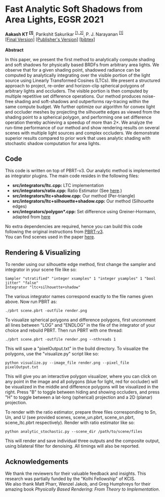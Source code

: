 Fast Analytic Soft Shadows from Area Lights, EGSR 2021
===============
<b>Aakash KT <sup><a href="http://cvit.iiit.ac.in/">[1]</a></sup></b>, Parikshit Sakurikar <sup><a href="https://dreamvu.com/">[1, 2]</a></sup>, P. J. Narayanan <sup><a href="http://cvit.iiit.ac.in/">[1]</a></sup>
<br>
<span>
    <a target="_blank" href="https://drive.google.com/file/d/15Y0nYnf2imHePU7PNrVXZFPzCGnScQqA/view?usp=sharing">[Final Version]</a>
    <a target="_blank" href="#">[Publisher's Version]</a>
    <a target="_blank" href="#">[bibtex]</a>
</span>
<br><br>
<b>Abstract</b>
<p>
In this paper, we present the first method to analytically compute shading and soft shadows for physically based BRDFs from
arbitrary area lights. We observe that for a given shading point, shadowed radiance can be computed by analytically integrating over the visible portion of the light source using Linearly Transformed Cosines (LTCs). We present a structured approach to project, re-order and horizon-clip spherical polygons of arbitrary lights and occluders. The visible portion is then computed by multiple repetitive set difference operations. Our method produces noise-free shading and soft-shadows and outperforms ray-tracing within the same compute budget. We further optimize our algorithm for convex light and occluder meshes by projecting the silhouette edges as viewed from the shading point to a spherical polygon, and performing one set difference operation thereby achieving a speedup of more than 2×. We analyze the run-time performance of our method and show rendering results on several scenes with multiple light sources and complex occluders. We demonstrate superior results compared to prior work that uses analytic shading with stochastic shadow computation for area lights.
</p>

Code
---------
This code is written on top of PBRT-v3. Our analytic method is implemented as integrator plugins. The main code resides in the following files:<br>
<ul>
<li><b>src/integrators/ltc.cpp:</b> LTC implementation</li>
<li><b>src/integrators/ratio.cpp:</b> Ratio Estimator (See <a href="https://research.nvidia.com/publication/2018-05_Combining-Analytic-Direct">here</a>.)</li>
<li><b>src/integrators/ltc+shadow.cpp:</b> Our method (Per-triangle)</li>
<li><b>src/integrators/ltc+silhouette+shadow.cpp:</b> Our method (Silhouette edges)</li>
<li><b>src/integrators/polygon*.cpp:</b> Set difference using Greiner-Hormann, adapted from <a href="https://github.com/Lecanyu/PolygonClipping">here</a></li>
</ul>

No extra dependencies are required, hence you can build this code following the original instructions from <a href="https://github.com/mmp/pbrt-v3">PBRT-v3</a>.
<br>
You can find scenes used in the paper <a href="https://iiitaphyd-my.sharepoint.com/:f:/g/personal/aakash_kt_research_iiit_ac_in/Emm-eVr3AodEpjMEr8XPMCIBdxOVABKX2JdhbWDpRwpGRA?e=zlxVTd">here</a>.

Rendering & Visualizing
---
To render using our silhouette edge method, first change the sampler and integrator in your scene file like so:
```
Sampler "stratified" "integer xsamples" 1 "integer ysamples" 1 "bool jitter" "false"
Integrator "ltc+silhouette+shadow"
```
The various integrator names correspond exactly to the file names given above. Now run PBRT as:
```
./pbrt scene.pbrt -outfile render.png
```

To visualize spherical polygons and difference polygons, first uncomment all lines between "LOG" and "ENDLOG" in the file of the integrator of your choice and rebuild PBRT. Then run PBRT with one thread:
```
./pbrt scene.pbrt -outfile render.png --nthreads 1
```
This will save a "pixelOutput.txt" in the build directory. To visualize the polygons, use the "visualize.py" script like so:
```
python visualize.py --image_file render.png --pixel_file pixelOutput.txt
```
This will give you an interactive polygon visualizer, where you can click on any point in the image and all polygons (blue for light, red for occluder) will be visualized in the middle and difference polygons will be visualized in the right. Press "B" to toggle between hiding and showing occluders, and press "H" to toggle between a lat-long (spherical) projection and a 2D (planar) projection.

To render with the ratio estimator, prepare three files corresponding to Sn, Un, and U (see provided scenes, scene_un.pbrt, scene_sn.pbrt, scene_ltc.pbrt respectively). Render with ratio estimator like so:
```
python analytic_stochastic.py --scene_dir /path/to/scene/files
```
This will render and save individual three outputs and the composite output, using bilateral filter for denoising. All timings will also be reported.

Acknowledgements
------------
We thank the reviewers for their valuable feedback and insights. This research was partially funded by the "Kolhi Fellowship" of KCIS. <br>
We also thank Matt Pharr, Wenzel Jakob, and Greg Humphreys for their amazing book <i>Physically Based Rendering: From Theory to Implementation</i>.


